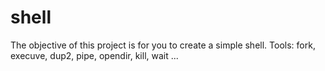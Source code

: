 # shell
The objective of this project is for you to create a simple shell. 
Tools: fork, execuve, dup2, pipe, opendir, kill, wait ...
